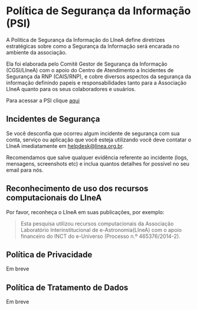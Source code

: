# Política de Segurança da Informação (PSI)

A Política de Segurança da Informação do LIneA define diretrizes estratégicas sobre como a Segurança da Informação será encarada no ambiente da associação.

Ela foi elaborada pelo Comitê Gestor de Segurança da Informação (CGSI/LIneA) com o apoio do Centro de Atendimento a Incidentes de Segurança da RNP (CAIS/RNP), e cobre diversos aspectos da segurança da informação definindo papeis e responsabilidades tanto para a Associação LIneA quanto para os seus colaboradores e usuários.

Para acessar a PSI clique [aqui](https://docs.google.com/document/d/1guNonR3KK8u016o5_DVXsYQqrZdKLOIkASiOkPqBgOE/edit?usp=sharing)

## Incidentes de Segurança

Se você desconfia que ocorreu algum incidente de segurança com sua conta, serviço ou aplicação que você esteja utilizando você deve contatar o LIneA imediatamente em helpdesk@linea.org.br.

Recomendamos que salve qualquer evidência referente ao incidente (logs, mensagens, screenshots etc) e inclua quantos detalhes for possível no seu email para nós.

## Reconhecimento de uso dos recursos computacionais do LIneA

Por favor, reconheça o LIneA em suas publicações, por exemplo:

>Esta pesquisa utilizou recursos computacionais da 
>Associação Laboratório Interinstitucional de e-Astronomia(LIneA)
>com o apoio financeiro do INCT do e-Universo (Processo n.º 465376/2014-2).

## Política de Privacidade

Em breve

## Política de Tratamento de Dados

Em breve 

